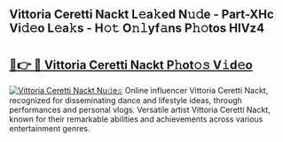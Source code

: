 ## Vittoria Ceretti Nackt L𝚎a𝚔ed N𝚞𝚍e - Part-XHc Vi𝚍𝚎o L𝚎a𝚔s - H𝚘𝚝 O𝚗𝚕yf𝚊ns P𝚑𝚘tos HIVz4

# <h2><a href="http://kf9cm3.oniu.top/?m=Vittoria+Ceretti+Nackt">🔗👉 🔴 Vittoria Ceretti Nackt P𝚑ot𝚘𝚜 V𝚒d𝚎o</a></h2>

[![Vittoria Ceretti Nackt Nu𝚍e𝚜](https://i.imgur.com/0qMVB7G.gif)](http://kf9cm3.oniu.top/?m=Vittoria+Ceretti+Nackt)
Online influencer Vittoria Ceretti Nackt, recognized for disseminating dance and lifestyle ideas, through performances and personal vlogs. Versatile artist Vittoria Ceretti Nackt, known for their remarkable abilities and achievements across various entertainment genres.  
